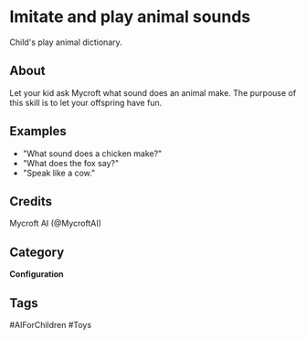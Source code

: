 # Imitate and play animal sounds
Child's play animal dictionary.

## About 
Let your kid ask Mycroft what sound does an animal make. The purpouse of this skill is to let your offspring have fun.

## Examples 
* "What sound does a chicken make?"
* "What does the fox say?"
* "Speak like a cow."

## Credits 
Mycroft AI (@MycroftAI)

## Category
**Configuration**

## Tags
#AIForChildren
#Toys
